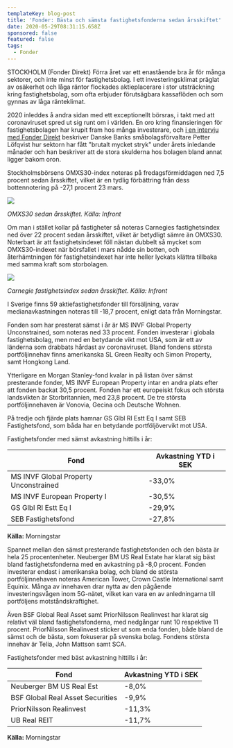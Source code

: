 ```yaml
---
templateKey: blog-post
title: 'Fonder: Bästa och sämsta fastighetsfonderna sedan årsskiftet'
date: 2020-05-29T08:31:15.658Z
sponsored: false
featured: false
tags:
  - Fonder
---
```

STOCKHOLM (Fonder Direkt) Förra året var ett enastående bra år för många sektorer, och inte minst för fastighetsbolag. I ett investeringsklimat präglat av osäkerhet och låga räntor flockades aktieplacerare i stor utsträckning kring fastighetsbolag, som ofta erbjuder förutsägbara kassaflöden och som gynnas av låga ränteklimat.   

2020 inleddes å andra sidan med ett exceptionellt börsras, i takt med att coronaviruset spred ut sig runt om i världen. En oro kring finansieringen för fastighetsbolagen har krupit fram hos många investerare, och [i en intervju med Fonder Direkt](https://www.youtube.com/watch?v=MuARr6QoUkk) beskriver Danske Banks småbolagsförvaltare Petter Löfqvist hur sektorn har fått "brutalt mycket stryk" under årets inledande månader och han beskriver att de stora skulderna hos bolagen bland annat ligger bakom oron.

Stockholmsbörsens OMXS30-index noteras på fredagsförmiddagen ned 7,5 procent sedan årsskiftet, vilket är en tydlig förbättring från dess bottennotering på -27,1 procent 23 mars.

![](/img/omxs.png)

*OMXS30 sedan årsskiftet. Källa: Infront*

Om man i stället kollar på fastigheter så noteras Carnegies fastighetsindex ned över 22 procent sedan årsskiftet, vilket är betydligt sämre än OMXS30. Noterbart är att fastighetsindexet föll nästan dubbelt så mycket som OMXS30-indexet när börsfallet i mars nådde sin botten, och återhämtningen för fastighetsindexet har inte heller lyckats klättra tillbaka med samma kraft som storbolagen.

![](/img/carneie.png)

*Carnegie fastighetsindex sedan årsskiftet. Källa: Infront*

I Sverige finns 59 aktiefastighetsfonder till försäljning, varav medianavkastningen noteras till -18,7 procent, enligt data från Morningstar.

Fonden som har presterat sämst i år är MS INVF Global Property Unconstrained, som noteras ned 33 procent. Fonden investerar i globala fastighetsbolag, men med en betydande vikt mot USA, som är ett av länderna som drabbats hårdast av coronaviruset. Bland fondens största portföljinnehav finns amerikanska SL Green Realty och Simon Property, samt Hongkong Land.

Ytterligare en Morgan Stanley-fond kvalar in på listan över sämst presterande fonder, MS INVF European Property intar en andra plats efter att fonden backat 30,5 procent. Fonden har ett europeiskt fokus och största landsvikten är Storbritannien, med 23,8 procent. De tre största portföljinnehaven är Vonovia, Gecina och Deutsche Wohnen.

På tredje och fjärde plats hamnar GS Glbl Rl Estt Eq I samt SEB Fastighetsfond, som båda har en betydande portföljövervikt mot USA.

Fastighetsfonder med sämst avkastning hittills i år:

<!--StartFragment-->

| **Fond**                              | **Avkastning YTD i SEK** |
| ------------------------------------- | ------------------------ |
| MS INVF Global Property Unconstrained | \-33,0%                  |
| MS INVF European Property I           | \-30,5%                  |
| GS Glbl Rl Estt Eq I                  | \-29,9%                  |
| SEB Fastighetsfond                    | \-27,8%                  |

<!--EndFragment-->

**Källa:** Morningstar

Spannet mellan den sämst presterande fastighetsfonden och den bästa är hela 25 procentenheter. Neuberger BM US Real Estate har klarat sig bäst bland fastighetsfonderna med en avkastning på -8,0 procent. Fonden investerar endast i amerikanska bolag, och bland de största portföljinnehaven noteras American Tower, Crown Castle International samt Equinix. Många av innehaven drar nytta av den pågående investeringsvågen inom 5G-nätet, vilket kan vara en av anledningarna till portföljens motståndskraftighet.

Även BSF Global Real Asset samt PriorNilsson Realinvest har klarat sig relativt väl bland fastighetsfonderna, med nedgångar runt 10 respektive 11 procent. PriorNilsson Realinvest sticker ut som enda fonden, både bland de sämst och de bästa, som fokuserar på svenska bolag. Fondens största innehav är Telia, John Mattson samt SCA.

Fastighetsfonder med bäst avkastning hittills i år:

<!--StartFragment-->

| **Fond**                         | **Avkastning YTD i SEK** |
| -------------------------------- | ------------------------ |
| Neuberger BM US Real Est         | \-8,0%                   |
| BSF Global Real Asset Securities | \-9,9%                   |
| PriorNilsson Realinvest          | \-11,3%                  |
| UB Real REIT                     | \-11,7%                  |

<!--EndFragment-->

**Källa:** Morningstar